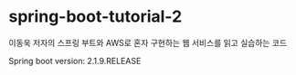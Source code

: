 # spring-boot-tutorial-2

이동욱 저자의 스프링 부트와 AWS로 혼자 구현하는 웹 서비스를 읽고 실습하는 코드

Spring boot version: 2.1.9.RELEASE
